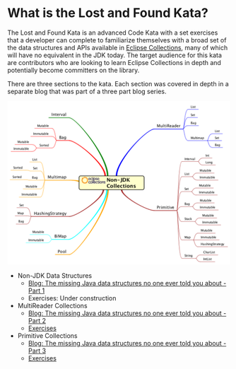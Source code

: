 <!--
  ~ Copyright (c) 2021 The Bank of New York Mellon.
  ~ All rights reserved. This program and the accompanying materials
  ~ are made available under the terms of the Eclipse Public License v1.0
  ~ and Eclipse Distribution License v. 1.0 which accompany this distribution.
  ~ The Eclipse Public License is available at http://www.eclipse.org/legal/epl-v10.html
  ~ and the Eclipse Distribution License is available at
  ~ http://www.eclipse.org/org/documents/edl-v10.php.
  -->
# **What is the Lost and Found Kata?**
The Lost and Found Kata is an advanced Code Kata with a set exercises that a developer can complete to familiarize themselves with a broad set of the data structures and APIs available in [Eclipse Collections](https://github.com/eclipse/eclipse-collections), many of which will have no equivalent in the JDK today. The target audience for this kata are contributors who are looking to learn Eclipse Collections in depth and potentially become committers on the library.

There are three sections to the kata. Each section was covered in depth in a separate blog that was part of a three part blog series.

![Non-JDK Data Structures](../docs/lost-and-found-kata/nonjdkcollections.png)

* Non-JDK Data Structures
  * [Blog: The missing Java data structures no one ever told you about - Part 1](https://medium.com/javarevisited/the-missing-java-data-structures-no-one-ever-told-you-about-part-1-f45b6d0ee969?source=friends_link&sk=5d47f3f673046886e998ad54116a7af9) 
  * Exercises: Under construction
* MultiReader Collections
  * [Blog: The missing Java data structures no one ever told you about - Part 2](https://medium.com/javarevisited/the-missing-java-data-structures-no-one-ever-told-you-about-part-2-f484a588cce3?source=friends_link&sk=7022918ce830f2d8b94d9926e832de7d)
  * [Exercises](src/test/java/org/eclipse/collections/lostandfoundkata/multireader)
* Primitive Collections
  * [Blog: The missing Java data structures no one ever told you about - Part 3](https://medium.com/javarevisited/the-missing-java-data-structures-no-one-ever-told-you-about-part-3-d26387b9e66e?source=friends_link&sk=00643d5a044cfa85514cd583963048ce)
  * [Exercises](src/test/java/org/eclipse/collections/lostandfoundkata/primitive)

